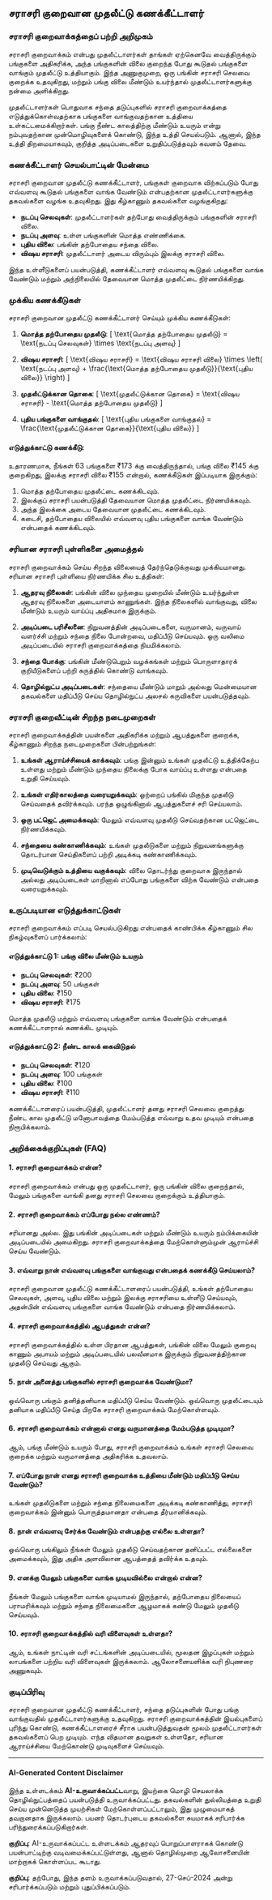 ## சராசரி குறைவான முதலீட்டு கணக்கீட்டாளர்

### சராசரி குறைவாக்கத்தைப் பற்றி அறிமுகம்
சராசரி குறைவாக்கம் என்பது முதலீட்டாளர்கள் தாங்கள் ஏற்கெனவே வைத்திருக்கும் பங்குகளை அதிகரிக்க, அந்த பங்குகளின் விலை குறைந்த போது கூடுதல் பங்குகளை வாங்கும் முதலீட்டு உத்தியாகும். இந்த அணுகுமுறை, ஒரு பங்கின் சராசரி செலவை குறைக்க உதவுகிறது, மற்றும் பங்கு விலை மீண்டும் உயர்ந்தால் முதலீட்டாளர்களுக்கு நன்மை அளிக்கிறது.

முதலீட்டாளர்கள் பொதுவாக சந்தை தடுப்புகளில் சராசரி குறைவாக்கத்தை எடுத்துக்கொள்வதற்காக பங்குகளை வாங்குவதற்கான உத்தியை உள்கட்டமைக்கிறார்கள். பங்கு நீண்ட காலத்திற்கு மீண்டும் உயரும் என்று நம்புவதற்கான முன்மொழிவுகளைக் கொண்டு, இந்த உத்தி செயல்படும். ஆனால், இந்த உத்தி திறமையாகவும், குறித்த அடிப்படைகளை உறுதிப்படுத்தவும் கவனம் தேவை.

### கணக்கீட்டாளர் செயல்பாட்டின் மேன்மை
சராசரி குறைவான முதலீட்டு கணக்கீட்டாளர், பங்குகள் குறைவாக விற்கப்படும் போது எவ்வளவு கூடுதல் பங்குகளை வாங்க வேண்டும் என்பதற்கான முதலீட்டாளர்களுக்கு தகவல்களை வழங்க உதவுகிறது. இது கீழ்காணும் தகவல்களை வழங்குகிறது:

- **நடப்பு செலவுகள்**: முதலீட்டாளர்கள் தற்போது வைத்திருக்கும் பங்குகளின் சராசரி விலை.
- **நடப்பு அளவு**: உள்ள பங்குகளின் மொத்த எண்ணிக்கை.
- **புதிய விலை**: பங்கின் தற்போதைய சந்தை விலை.
- **விஷய சராசரி**: முதலீட்டாளர் அடைய விரும்பும் இலக்கு சராசரி விலை.

இந்த உள்ளீடுகளைப் பயன்படுத்தி, கணக்கீட்டாளர் எவ்வளவு கூடுதல் பங்குகளை வாங்க வேண்டும் மற்றும் அந்நிலையில் தேவையான மொத்த முதலீட்டை நிர்ணயிக்கிறது.

### முக்கிய கணக்கீடுகள்
சராசரி குறைவான முதலீட்டு கணக்கீட்டாளர் செய்யும் முக்கிய கணக்கீடுகள்:

1. **மொத்த தற்போதைய முதலீடு**:
   \[
   \text{மொத்த தற்போதைய முதலீடு} = \text{நடப்பு செலவுகள்} \times \text{நடப்பு அளவு}
   \]

2. **விஷய சராசரி**:
   \[
   \text{விஷய சராசரி} = \text{விஷய சராசரி விலை} \times \left( \text{நடப்பு அளவு} + \frac{\text{மொத்த தற்போதைய முதலீடு}}{\text{புதிய விலை}} \right)
   \]

3. **முதலீட்டுக்கான தொகை**:
   \[
   \text{முதலீட்டுக்கான தொகை} = \text{விஷய சராசரி} - \text{மொத்த தற்போதைய முதலீடு}
   \]

4. **புதிய பங்குகளை வாங்குதல்**:
   \[
   \text{புதிய பங்குகளை வாங்குதல்} = \frac{\text{முதலீட்டுக்கான தொகை}}{\text{புதிய விலை}}
   \]

#### எடுத்துக்காட்டு கணக்கீடு:
உதாரணமாக, நீங்கள் 63 பங்குகளை ₹173 க்கு வைத்திருந்தால், பங்கு விலை ₹145 க்கு குறைகிறது, இலக்கு சராசரி விலை ₹155 என்றால், கணக்கீடுகள் இப்படியாக இருக்கும்:

1. மொத்த தற்போதைய முதலீட்டை கணக்கிடவும்.
2. இலக்குப் சராசரி பயன்படுத்தி தேவையான மொத்த முதலீட்டை நிர்ணயிக்கவும்.
3. அந்த இலக்கை அடைய தேவையான முதலீட்டை கணக்கிடவும்.
4. கடைசி, தற்போதைய விலையில் எவ்வளவு புதிய பங்குகளை வாங்க வேண்டும் என்பதைக் கணக்கிடவும்.

### சரியான சராசரி புள்ளிகளை அமைத்தல்
சராசரி குறைவாக்கம் செய்ய சிறந்த விலையைத் தேர்ந்தெடுக்குவது முக்கியமானது. சரியான சராசரி புள்ளியை நிர்ணயிக்க சில உத்திகள்:

1. **ஆதரவு நிலைகள்**: பங்கின் விலை முந்தைய முறையில் மீண்டும் உயர்ந்துள்ள ஆதரவு நிலைகளை அடையாளம் காணுங்கள். இந்த நிலைகளில் வாங்குவது, விலை மீண்டும் உயரும் வாய்ப்பு அதிகமாக இருக்கும்.

2. **அடிப்படை பரிசீலனை**: நிறுவனத்தின் அடிப்படைகளை, வருமானம், வருவாய் வளர்ச்சி மற்றும் சந்தை நிலை போன்றவை, மதிப்பீடு செய்யவும். ஒரு வலிமை அடிப்படையில் சராசரி குறைவாக்கத்தை நியமிக்கலாம்.

3. **சந்தை போக்கு**: பங்கின் மீண்டுபெறும் வழக்கங்கள் மற்றும் பொருளாதாரக் குறியீடுகளைப் பற்றி கருத்தில் கொண்டு வாங்கவும்.

4. **தொழில்நுட்ப அடிப்படைகள்**: சந்தையை மீண்டும் மாறும் அல்லது மென்மையான தகவல்களை மதிப்பீடு செய்ய தொழில்நுட்ப அலசல் கருவிகளை பயன்படுத்தவும்.

### சராசரி குறைவீட்டின் சிறந்த நடைமுறைகள்
சராசரி குறைவாக்கத்தின் பயன்களை அதிகரிக்க மற்றும் ஆபத்துகளை குறைக்க, கீழ்காணும் சிறந்த நடைமுறைகளை பின்பற்றுங்கள்:

1. **உங்கள் ஆராய்ச்சியைக் காக்கவும்**: பங்கு இன்னும் உங்கள் முதலீட்டு உத்திக்கேற்ப உள்ளது மற்றும் மீண்டும் முந்தைய நிலைக்கு போக வாய்ப்பு உள்ளது என்பதை உறுதி செய்யவும்.

2. **உங்கள் எதிர்காலத்தை வரையறுக்கவும்**: ஒற்றைப் பங்கில் மிகுந்த முதலீடு செய்வதைக் தவிர்க்கவும். பரந்த ஒழுங்கினால் ஆபத்துகளைச் சரி செய்யலாம்.

3. **ஒரு பட்ஜெட் அமைக்கவும்**: மேலும் எவ்வளவு முதலீடு செய்வதற்கான பட்ஜெட்டை நிர்ணயிக்கவும்.

4. **சந்தையை கண்காணிக்கவும்**: உங்கள் முதலீடுகளை மற்றும் நிறுவனங்களுக்கு தொடர்பான செய்திகளைப் பற்றி அடிக்கடி கண்காணிக்கவும்.

5. **முடிவெடுக்கும் உத்தியை வகுக்கவும்**: விலை தொடர்ந்து குறைவாக இருந்தால் அல்லது அடிப்படைகள் மாறினால் எப்போது பங்குகளை விற்க வேண்டும் என்பதை வரையறுக்கவும்.

### உருப்படியான எடுத்துக்காட்டுகள்
சராசரி குறைவாக்கம் எப்படி செயல்படுகிறது என்பதைக் காண்பிக்க கீழ்காணும் சில நிகழ்வுகளைப் பார்க்கலாம்:

#### எடுத்துக்காட்டு 1: பங்கு விலை மீண்டும் உயரும்
- **நடப்பு செலவுகள்**: ₹200
- **நடப்பு அளவு**: 50 பங்குகள்
- **புதிய விலை**: ₹150
- **விஷய சராசரி**: ₹175

மொத்த முதலீடு மற்றும் எவ்வளவு பங்குகளை வாங்க வேண்டும் என்பதைக் கணக்கீட்டாளரால் கணக்கிட முடியும்.

#### எடுத்துக்காட்டு 2: நீண்ட காலக் கைவிடுதல்
- **நடப்பு செலவுகள்**: ₹120
- **நடப்பு அளவு**: 100 பங்குகள்
- **புதிய விலை**: ₹100
- **விஷய சராசரி**: ₹110

கணக்கீட்டாளரைப் பயன்படுத்தி, முதலீட்டாளர் தனது சராசரி செலவை குறைத்து நீண்ட கால முதலீட்டு மனோபாவத்தை மேம்படுத்த எவ்வாறு உதவ முடியும் என்பதை நிரூபிக்கலாம்.

### அறிக்கைக்குறிப்புகள் (FAQ)

#### 1. **சராசரி குறைவாக்கம் என்ன?**
சராசரி குறைவாக்கம் என்பது ஒரு முதலீட்டாளர், ஒரு பங்கின் விலை குறைந்தால், மேலும் பங்குகளை வாங்கி தனது சராசரி செலவை குறைக்கும் உத்தியாகும்.

#### 2. **சராசரி குறைவாக்கம் எப்போது நல்ல எண்ணம்?**
சரியானது அல்ல. இது பங்கின் அடிப்படைகள் மற்றும் மீண்டும் உயரும் நம்பிக்கையின் அடிப்படையில் அமைகிறது. சராசரி குறைவாக்கத்தை மேற்கொள்ளும்முன் ஆராய்ச்சி செய்ய வேண்டும்.

#### 3. **எவ்வாறு நான் எவ்வளவு பங்குகளை வாங்குவது என்பதைக் கணக்கீடு செய்யலாம்?**
சராசரி குறைவான முதலீட்டு கணக்கீட்டாளரைப் பயன்படுத்தி, உங்கள் தற்போதைய செலவுகள், அளவு, புதிய விலை மற்றும் இலக்கு சராசரியை உள்ளீடு செய்யவும், அதன்பின் எவ்வளவு பங்குகளை வாங்க வேண்டும் என்பதை நிர்ணயிக்கலாம்.

#### 4. **சராசரி குறைவாக்கத்தில் ஆபத்துகள் என்ன?**
சராசரி குறைவாக்கத்தில் உள்ள பிரதான ஆபத்துகள், பங்கின் விலை மேலும் குறைவு காணும் அபாயம் மற்றும் அடிப்படையில் பலவீனமாக இருக்கும் நிறுவனத்திற்கான முதலீடு செய்வது ஆகும்.

#### 5. **நான் அனைத்து பங்குகளில் சராசரி குறைவாக்க வேண்டுமா?**
ஒவ்வொரு பங்கும் தனித்தனியாக மதிப்பீடு செய்ய வேண்டும். ஒவ்வொரு முதலீட்டையும் தனியாக மதிப்பீடு செய்த பிறகே சராசரி குறைவாக்கம் மேற்கொள்ளவும்.

#### 6. **சராசரி குறைவாக்கம் என்னால் எனது வருமானத்தை மேம்படுத்த முடியுமா?**
ஆம், பங்கு மீண்டும் உயரும் போது, சராசரி குறைவாக்கம் உங்கள் சராசரி செலவை குறைக்க மற்றும் வருமானத்தை அதிகரிக்க உதவலாம்.

#### 7. **எப்போது நான் எனது சராசரி குறைவாக்க உத்தியை மீண்டும் மதிப்பீடு செய்ய வேண்டும்?**
உங்கள் முதலீடுகளை மற்றும் சந்தை நிலைமைகளை அடிக்கடி கண்காணித்து, சராசரி குறைவாக்கம் இன்னும் பொருத்தமானதா என்பதை தீர்மானிக்கவும்.

#### 8. **நான் எவ்வளவு சேர்க்க வேண்டும் என்பதற்கு எல்லை உள்ளதா?**
ஒவ்வொரு பங்கிலும் நீங்கள் மேலும் முதலீடு செய்வதற்கான தனிப்பட்ட எல்லைகளை அமைக்கவும், இது அதிக அளவிலான ஆபத்தைத் தவிர்க்க உதவும்.

#### 9. **எனக்கு மேலும் பங்குகளை வாங்க முடியவில்லை என்றால் என்ன?**
நீங்கள் மேலும் பங்குகளை வாங்க முடியாமல் இருந்தால், தற்போதைய நிலையைப் பராமரிக்கவும் மற்றும் சந்தை நிலைமைகளை ஆழமாகக் கண்டு மேலும் முதலீடு செய்யவும்.

#### 10. **சராசரி குறைவாக்கத்தில் வரி விளைவுகள் உள்ளதா?**
ஆம், உங்கள் நாட்டின் வரி சட்டங்களின் அடிப்படையில், மூலதன இழப்புகள் மற்றும் லாபங்களை பற்றிய வரி விளைவுகள் இருக்கலாம். ஆலோசனையளிக்க வரி நிபுணரை அணுகவும்.

### குடிப்பிரிவு
சராசரி குறைவான முதலீட்டு கணக்கீட்டாளர், சந்தை தடுப்புகளின் போது பங்கு வாங்குவதில் முதலீட்டாளர்களுக்கு உதவுகிறது. சராசரி குறைவாக்கத்தின் இயல்புகளைப் புரிந்து கொண்டு, கணக்கீட்டாளரைச் சீராக பயன்படுத்துவதன் மூலம் முதலீட்டாளர்கள் தகவல்களைப் பெற முடியும். எந்த விதமான தவறுகள் உள்ளதோ, சரியான ஆராய்ச்சியை மேற்கொண்டு முடிவுகளைச் செய்யவும்.

---
#### AI-Generated Content Disclaimer
இந்த உள்ளடக்கம் **AI-உருவாக்கப்பட்ட**வாறு, இயற்கை மொழி செயலாக்க தொழில்நுட்பத்தைப் பயன்படுத்தி உருவாக்கப்பட்டது. தகவல்களின் துல்லியத்தை உறுதி செய்ய முன்னெடுத்த முயற்சிகள் மேற்கொள்ளப்பட்டாலும், இது முழுமையாகத் தவறானதாக இருக்கலாம். பயனர் தொடர்புடைய தகவல்களை சுயமாகக் சரிபார்க்க பரிந்துரைக்கப்படுகிறார்கள்.

**குறிப்பு**: AI-உருவாக்கப்பட்ட உள்ளடக்கம் ஆதரவுப் பொறுப்பாளராகக் கொண்டு பயன்பாட்டிற்கு வடிவமைக்கப்பட்டுள்ளது, ஆனால் தொழில்முறை ஆலோசனையின் மாற்றாகக் கொள்ளப்பட கூடாது.

**குறிப்பு**: தற்போது, இந்த தளம் உருவாக்கப்படுவதால், 27-செப்-2024 அன்று சரிபார்க்கப்படும் மற்றும் புதுப்பிக்கப்படும்.
